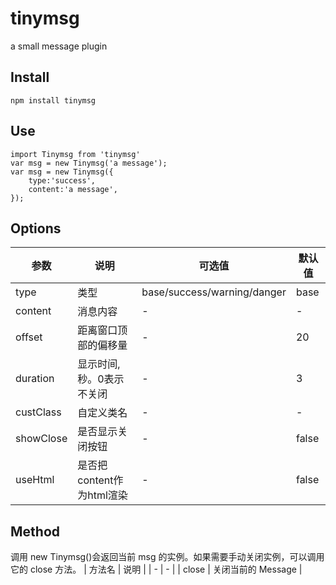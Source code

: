 # tinymsg
a small message plugin

## Install
```
npm install tinymsg
```

## Use
```
import Tinymsg from 'tinymsg'
var msg = new Tinymsg('a message');
var msg = new Tinymsg({
    type:'success',
    content:'a message',
});
```

## Options
| 参数      |     说明                 |  可选值                      | 默认值 |
| -         | -                        | -                           | -      |
| type      | 类型                     | base/success/warning/danger | base   |
| content   | 消息内容                 | -                           | -      |
| offset    | 距离窗口顶部的偏移量      | -                           | 20     |
| duration  | 显示时间, 秒。0表示不关闭 | -                           | 3      |
| custClass | 自定义类名               | -                           | -      |
| showClose | 是否显示关闭按钮          | -                           | false  |
| useHtml   | 是否把content作为html渲染 | -                           | false  |

## Method
调用 new Tinymsg()会返回当前 msg 的实例。如果需要手动关闭实例，可以调用它的 close 方法。
| 方法名     |     说明                  |
| -          | -                        | 
| close      | 关闭当前的 Message        | 

